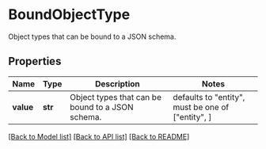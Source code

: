 # BoundObjectType

Object types that can be bound to a JSON schema.
## Properties
Name | Type | Description | Notes
------------ | ------------- | ------------- | -------------
**value** | **str** | Object types that can be bound to a JSON schema. | defaults to "entity",  must be one of ["entity", ]

[[Back to Model list]](../README.md#documentation-for-models) [[Back to API list]](../README.md#documentation-for-api-endpoints) [[Back to README]](../README.md)


